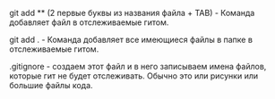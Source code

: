 git add ** (2 первые буквы из названия файла + TAB) - Команда добавляет файл в отслеживаемые гитом. 

git add .   - Команда добавляет все имеющиеся файлы в папке в отслеживаемые гитом. 

.gitignore - создаем этот файл и в него записываем имена файлов, которые гит не будет отслеживать. Обычно это или рисунки или большие файлы кода. 

